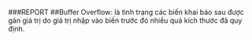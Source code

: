 ###REPORT
##Buffer Overflow: là tình trạng các biến khai báo sau được gán giá trị do giá trị nhập vào biến trước đó nhiều quá kích thước đã quy định. 
